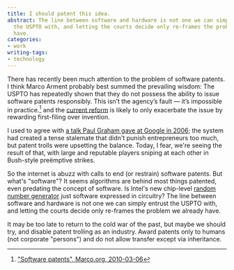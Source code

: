 ```yaml
---
title: I should patent this idea.
abstract: The line between software and hardware is not one we can simply entrust
  the USPTO with, and letting the courts decide only re-frames the problem we already
  have.
categories:
- work
writing-tags:
- technology
---
```


There has recently been much attention to the problem of software patents.  I think Marco Arment probably best summed the prevailing wisdom: The USPTO has repeatedly shown that they do not possess the ability to issue software patents responsibly. This isn’t the agency’s fault — it’s impossible in practice.[^1] and the [current reform][2] is likely to only exacerbate the issue by rewarding first-filing over invention.

I used to agree with [a talk Paul Graham gave at Google in 2006][3]; the system had created a tense stalemate that didn't punish entrepreneurs too much, but patent trolls were upsetting the balance.  Today, I fear, we're seeing the result of that, with large and reputable players sniping at each other in Bush-style preëmptive strikes.

So the internet is abuzz with calls to end (or restrain) software patents.  But what's "software"?  It seems algorithms are behind most things patented, even predating the concept of software.  Is Intel's new chip-level [random number generator][4] just software expressed in circuitry?  The line between software and hardware is not one we can simply entrust the USPTO with, and letting the courts decide only re-frames the problem we already have.

It may be too late to return to the cold war of the past, but maybe we should try, and disable patent trolling as an industry.  Award patents only to humans (not corporate "persons") and do not allow transfer except via inheritance.

   [1]: http://www.marco.org/2010/03/06/software-patents
   [2]: http://online.wsj.com/article/SB10001424053111904537404576554633952918662.html
   [3]: http://www.paulgraham.com/softwarepatents.html
   [4]: http://spectrum.ieee.org/computing/hardware/behind-intels-new-randomnumber-generator/0


[^1]: ["Software patents", Marco.org, 2010-03-06][1]
